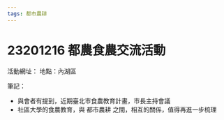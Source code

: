 ```yaml
---
tags: 都市農耕
---
```


# 23201216 都農食農交流活動

活動網址：
地點：內湖區

筆記：
- 與會者有提到，近期臺北市食農教育計畫，市長主持會議
- 社區大學的食農教育，與 都市農耕 之間，相互的關係，值得再進一步梳理